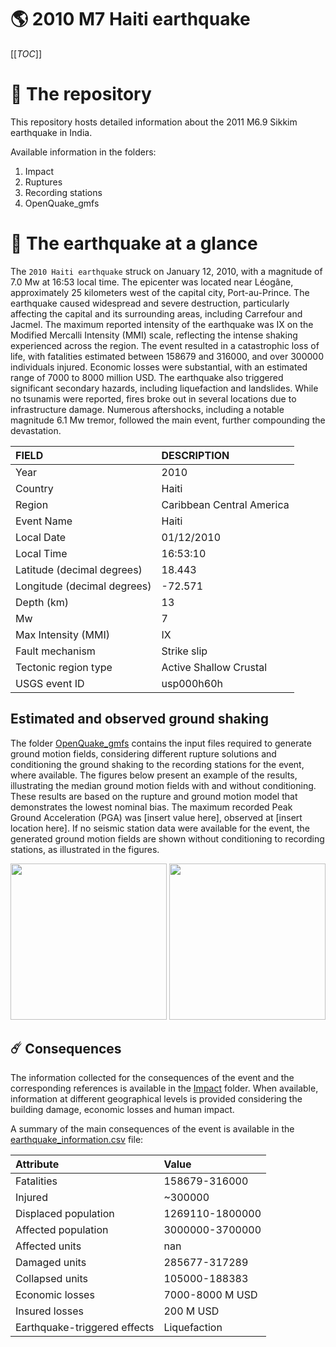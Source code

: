 # 🌎 2010 M7 Haiti earthquake
[[_TOC_]]

# 📂 The repository

This repository hosts detailed information about the 2011 M6.9 Sikkim earthquake in India.

Available information in the folders:

1. Impact
2. Ruptures
3. Recording stations
4. OpenQuake_gmfs


# 🚀 The earthquake at a glance 

The `2010 Haiti earthquake` struck on January 12, 2010, with a magnitude of 7.0 Mw at 16:53 local time. The epicenter was located near Léogâne, approximately 25 kilometers west of the capital city, Port-au-Prince. The earthquake caused widespread and severe destruction, particularly affecting the capital and its surrounding areas, including Carrefour and Jacmel. The maximum reported intensity of the earthquake was IX on the Modified Mercalli Intensity (MMI) scale, reflecting the intense shaking experienced across the region. The event resulted in a catastrophic loss of life, with fatalities estimated between 158679 and 316000, and over 300000 individuals injured. Economic losses were substantial, with an estimated range of 7000 to 8000 million USD. The earthquake also triggered significant secondary hazards, including liquefaction and landslides. While no tsunamis were reported, fires broke out in several locations due to infrastructure damage. Numerous aftershocks, including a notable magnitude 6.1 Mw tremor, followed the main event, further compounding the devastation.

| FIELD | DESCRIPTION |
|:-------|:-------------|
| Year | 2010 |
| Country | Haiti |
| Region | Caribbean Central America |
| Event Name | Haiti |
| Local Date | 01/12/2010 |
| Local Time | 16:53:10 |
| Latitude (decimal degrees) | 18.443 |
| Longitude (decimal degrees) | -72.571 |
| Depth (km) | 13 |
| Mw | 7 |
| Max Intensity (MMI) | IX |
| Fault mechanism | Strike slip |
| Tectonic region type | Active Shallow Crustal |
| USGS event ID | usp000h60h |

## Estimated and observed ground shaking

The folder [OpenQuake_gmfs](./OpenQuake_gmfs/) contains the input files required to generate ground motion fields, considering different rupture solutions and conditioning the ground shaking to the recording stations for the event, where available. The figures below present an example of the results, illustrating the median ground motion fields with and without conditioning. These results are based on the rupture and ground motion model that demonstrates the lowest nominal bias. The maximum recorded Peak Ground Acceleration (PGA) was [insert value here], observed at [insert location here]. If no seismic station data were available for the event, the generated ground motion fields are shown without conditioning to recording stations, as illustrated in the figures.

<img src="./OpenQuake_gmfs/median_gmf_stations_none.png" height="250">
<img src="./OpenQuake_gmfs/median_gmf_stations_seismic.png" height="250">

## ☄️ Consequences

The information collected for the consequences of the event and the corresponding references is available in the [Impact](./Impact) folder. When available, information at different geographical levels is provided considering the building damage, economic losses and human impact.

A summary of the main consequences of the event is available in the [earthquake_information.csv](./earthquake_information.csv) file:

| Attribute | Value |
|:-------|:-------------|
| Fatalities | 158679-316000 |
| Injured | ~300000 |
| Displaced population | 1269110-1800000 |
| Affected population | 3000000-3700000 |
| Affected units | nan |
| Damaged units | 285677-317289 |
| Collapsed units | 105000-188383 |
| Economic losses | 7000-8000 M USD |
| Insured losses | 200 M USD |
| Earthquake-triggered effects | Liquefaction |